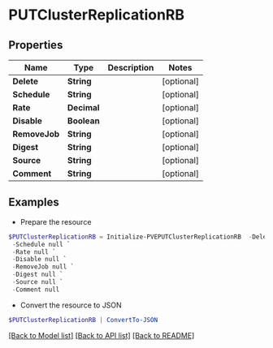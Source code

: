 # PUTClusterReplicationRB
## Properties

Name | Type | Description | Notes
------------ | ------------- | ------------- | -------------
**Delete** | **String** |  | [optional] 
**Schedule** | **String** |  | [optional] 
**Rate** | **Decimal** |  | [optional] 
**Disable** | **Boolean** |  | [optional] 
**RemoveJob** | **String** |  | [optional] 
**Digest** | **String** |  | [optional] 
**Source** | **String** |  | [optional] 
**Comment** | **String** |  | [optional] 

## Examples

- Prepare the resource
```powershell
$PUTClusterReplicationRB = Initialize-PVEPUTClusterReplicationRB  -Delete null `
 -Schedule null `
 -Rate null `
 -Disable null `
 -RemoveJob null `
 -Digest null `
 -Source null `
 -Comment null
```

- Convert the resource to JSON
```powershell
$PUTClusterReplicationRB | ConvertTo-JSON
```

[[Back to Model list]](../README.md#documentation-for-models) [[Back to API list]](../README.md#documentation-for-api-endpoints) [[Back to README]](../README.md)

